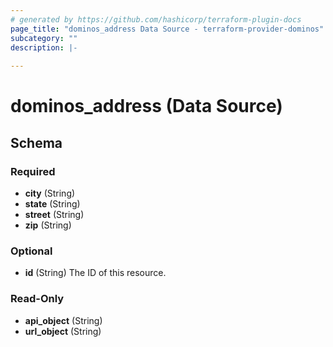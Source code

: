 ```yaml
---
# generated by https://github.com/hashicorp/terraform-plugin-docs
page_title: "dominos_address Data Source - terraform-provider-dominos"
subcategory: ""
description: |-
  
---
```


# dominos_address (Data Source)





<!-- schema generated by tfplugindocs -->
## Schema

### Required

- **city** (String)
- **state** (String)
- **street** (String)
- **zip** (String)

### Optional

- **id** (String) The ID of this resource.

### Read-Only

- **api_object** (String)
- **url_object** (String)


